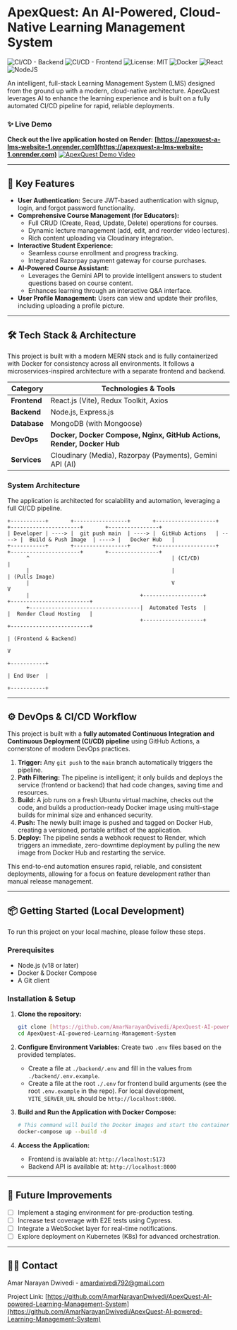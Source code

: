 # ApexQuest: An AI-Powered, Cloud-Native Learning Management System

![CI/CD - Backend](https://github.com/AmarNarayanDwivedi/ApexQuest-AI-powered-Learning-Management-System/actions/workflows/backend.yml/badge.svg)
![CI/CD - Frontend](https://github.com/AmarNarayanDwivedi/ApexQuest-AI-powered-Learning-Management-System/actions/workflows/frontend.yml/badge.svg)
![License: MIT](https://img.shields.io/badge/License-MIT-yellow.svg)
![Docker](https://img.shields.io/badge/docker-%230db7ed.svg?style=for-the-badge&logo=docker&logoColor=white)
![React](https://img.shields.io/badge/react-%2320232a.svg?style=for-the-badge&logo=react&logoColor=%2361DAFB)
![NodeJS](https://img.shields.io/badge/node.js-6DA55F?style=for-the-badge&logo=node.js&logoColor=white)

An intelligent, full-stack Learning Management System (LMS) designed from the ground up with a modern, cloud-native architecture. ApexQuest leverages AI to enhance the learning experience and is built on a fully automated CI/CD pipeline for rapid, reliable deployments.

### ✨ **Live Demo**

**Check out the live application hosted on Render:** **[https://apexquest-a-lms-website-1.onrender.com](https://apexquest-a-lms-website-1.onrender.com)**
[![ApexQuest Demo Video](<img width="1888" height="946" alt="image" src="https://github.com/user-attachments/assets/ed279db7-d443-4351-801c-496d39c241b6" />
)](https://drive.google.com/file/d/1HnOinxAZ5ZBMK5p7Xf4JAcFrOFFayks2/view?usp=sharing)

---

## 🚀 Key Features

* **User Authentication:** Secure JWT-based authentication with signup, login, and forgot password functionality.
* **Comprehensive Course Management (for Educators):**
    * Full CRUD (Create, Read, Update, Delete) operations for courses.
    * Dynamic lecture management (add, edit, and reorder video lectures).
    * Rich content uploading via Cloudinary integration.
* **Interactive Student Experience:**
    * Seamless course enrollment and progress tracking.
    * Integrated Razorpay payment gateway for course purchases.
* **AI-Powered Course Assistant:**
    * Leverages the Gemini API to provide intelligent answers to student questions based on course content.
    * Enhances learning through an interactive Q&A interface.
* **User Profile Management:** Users can view and update their profiles, including uploading a profile picture.

---

## 🛠️ Tech Stack & Architecture

This project is built with a modern MERN stack and is fully containerized with Docker for consistency across all environments. It follows a microservices-inspired architecture with a separate frontend and backend.

| Category    | Technologies & Tools                                            |
|-------------|-----------------------------------------------------------------|
| **Frontend**| React.js (Vite), Redux Toolkit, Axios                           |
| **Backend** | Node.js, Express.js                                             |
| **Database**| MongoDB (with Mongoose)                                         |
| **DevOps** | **Docker, Docker Compose, Nginx, GitHub Actions, Render, Docker Hub** |
| **Services**| Cloudinary (Media), Razorpay (Payments), Gemini API (AI)          |

### System Architecture

The application is architected for scalability and automation, leveraging a full CI/CD pipeline.

```
+-----------+       +-----------------+       +-------------------+       +----------------------+       +----------------+
| Developer | ----> |  git push main  | ----> |  GitHub Actions   | ----> |  Build & Push Image  | ----> |   Docker Hub   |
+-----------+       +-----------------+       +-------------------+       +----------------------+       +----------------+
      ^                                             | (CI/CD)                                                |
      |                                             |                                                        | (Pulls Image)
      |                                             V                                                        V
      |                                   +-------------------+                             +-------------------------+
      +-----------------------------------|  Automated Tests  |                             |  Render Cloud Hosting   |
                                          +-------------------+                             +-------------------------+
                                                                                                  | (Frontend & Backend)
                                                                                                  V
                                                                                            +-----------+
                                                                                            | End User  |
                                                                                            +-----------+

```
---

## ⚙️ DevOps & CI/CD Workflow

This project is built with a **fully automated Continuous Integration and Continuous Deployment (CI/CD) pipeline** using GitHub Actions, a cornerstone of modern DevOps practices.

1.  **Trigger:** Any `git push` to the `main` branch automatically triggers the pipeline.
2.  **Path Filtering:** The pipeline is intelligent; it only builds and deploys the service (frontend or backend) that had code changes, saving time and resources.
3.  **Build:** A job runs on a fresh Ubuntu virtual machine, checks out the code, and builds a production-ready Docker image using multi-stage builds for minimal size and enhanced security.
4.  **Push:** The newly built image is pushed and tagged on Docker Hub, creating a versioned, portable artifact of the application.
5.  **Deploy:** The pipeline sends a webhook request to Render, which triggers an immediate, zero-downtime deployment by pulling the new image from Docker Hub and restarting the service.

This end-to-end automation ensures rapid, reliable, and consistent deployments, allowing for a focus on feature development rather than manual release management.

---

## 📦 Getting Started (Local Development)

To run this project on your local machine, please follow these steps.

### Prerequisites

* Node.js (v18 or later)
* Docker & Docker Compose
* A Git client

### Installation & Setup

1.  **Clone the repository:**
    ```bash
    git clone [https://github.com/AmarNarayanDwivedi/ApexQuest-AI-powered-Learning-Management-System.git](https://github.com/AmarNarayanDwivedi/ApexQuest-AI-powered-Learning-Management-System.git)
    cd ApexQuest-AI-powered-Learning-Management-System
    ```

2.  **Configure Environment Variables:**
    Create two `.env` files based on the provided templates.
    * Create a file at `./backend/.env` and fill in the values from `./backend/.env.example`.
    * Create a file at the root `./.env` for frontend build arguments (see the root `.env.example` in the repo). For local development, `VITE_SERVER_URL` should be `http://localhost:8000`.

3.  **Build and Run the Application with Docker Compose:**
    ```bash
    # This command will build the Docker images and start the containers in the background.
    docker-compose up --build -d
    ```

4.  **Access the Application:**
    * Frontend is available at: `http://localhost:5173`
    * Backend API is available at: `http://localhost:8000`

---

## 🔮 Future Improvements

- [ ] Implement a staging environment for pre-production testing.
- [ ] Increase test coverage with E2E tests using Cypress.
- [ ] Integrate a WebSocket layer for real-time notifications.
- [ ] Explore deployment on Kubernetes (K8s) for advanced orchestration.

---

## 👨‍💻 Contact

Amar Narayan Dwivedi - amardwivedi792@gmail.com

Project Link: [https://github.com/AmarNarayanDwivedi/ApexQuest-AI-powered-Learning-Management-System](https://github.com/AmarNarayanDwivedi/ApexQuest-AI-powered-Learning-Management-System)
